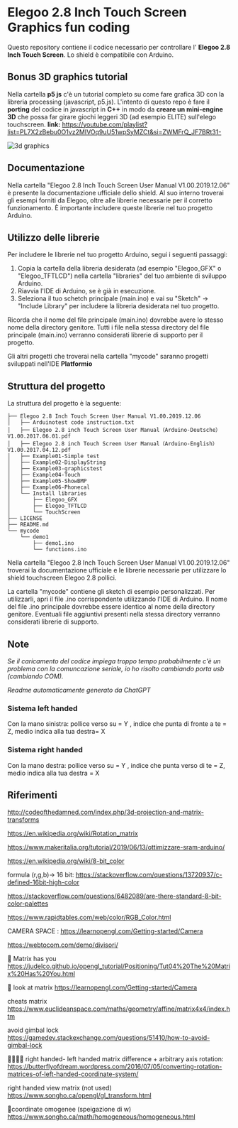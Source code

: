#  Elegoo 2.8 Inch Touch Screen Graphics fun coding

Questo repository contiene il codice necessario per controllare l' **Elegoo 2.8 Inch Touch Screen**. Lo shield è compatibile con Arduino. 
## Bonus 3D graphics tutorial
Nella cartella **p5 js** c'è un tutorial completo su come fare grafica 3D con la libreria processing (javascript, p5.js). L'intento di questo repo è fare il **porting** del codice in javascript in **C++** in modo da **creare un mini-engine 3D** che possa far girare giochi leggeri 3D (ad esempio ELITE) sull'elego touchscreen. **link:** https://youtube.com/playlist?list=PL7X2zBebu0O1vz2MIVOq9uU51wpSyMZCt&si=ZWMFrQ_JF7BRt31-

![3d graphics](https://github.com/AlessandroBonomo28/Elegoo-TouchScreen-2.8-GFX-fun/assets/75626033/665b2770-89f9-49a4-b174-e1463219b3cb)

## Documentazione

Nella cartella "Elegoo 2.8 Inch Touch Screen User Manual V1.00.2019.12.06" è presente la documentazione ufficiale dello shield. Al suo interno troverai gli esempi forniti da Elegoo, oltre alle librerie necessarie per il corretto funzionamento. È importante includere queste librerie nel tuo progetto Arduino.

## Utilizzo delle librerie

Per includere le librerie nel tuo progetto Arduino, segui i seguenti passaggi:

1. Copia la cartella della libreria desiderata (ad esempio "Elegoo_GFX" o "Elegoo_TFTLCD") nella cartella "libraries" del tuo ambiente di sviluppo Arduino.
2. Riavvia l'IDE di Arduino, se è già in esecuzione.
3. Seleziona il tuo schetch principale (main.ino) e vai su "Sketch" -> "Include Library" per includere la libreria desiderata nel tuo progetto.

Ricorda che il nome del file principale (main.ino) dovrebbe avere lo stesso nome della directory genitore. Tutti i file nella stessa directory del file principale (main.ino) verranno considerati librerie di supporto per il progetto.

Gli altri progetti che troverai nella cartella "mycode" saranno progetti sviluppati nell'IDE **Platformio**

## Struttura del progetto

La struttura del progetto è la seguente:

```
├── Elegoo 2.8 Inch Touch Screen User Manual V1.00.2019.12.06
│   ├── Arduinotest code instruction.txt
│   ├── Elegoo 2.8 inch Touch Screen User Manual（Arduino-Deutsche）V1.00.2017.06.01.pdf
│   ├── Elegoo 2.8 inch Touch Screen User Manual（Arduino-English）V1.00.2017.04.12.pdf
│   ├── Example01-Simple test
│   ├── Example02-DisplayString
│   ├── Example03-graphicstest
│   ├── Example04-Touch
│   ├── Example05-ShowBMP
│   ├── Example06-Phonecal
│   └── Install libraries
│       ├── Elegoo_GFX
│       ├── Elegoo_TFTLCD
│       └── TouchScreen
├── LICENSE
├── README.md
└── mycode
    └── demo1
        ├── demo1.ino
        └── functions.ino
```

Nella cartella "Elegoo 2.8 Inch Touch Screen User Manual V1.00.2019.12.06" troverai la documentazione ufficiale e le librerie necessarie per utilizzare lo shield touchscreen Elegoo 2.8 pollici.

La cartella "mycode" contiene gli sketch di esempio personalizzati. Per utilizzarli, apri il file .ino corrispondente utilizzando l'IDE di Arduino. Il nome del file .ino principale dovrebbe essere identico al nome della directory genitore. Eventuali file aggiuntivi presenti nella stessa directory verranno considerati librerie di supporto.

## Note
*Se il caricamento del codice impiega troppo tempo probabilmente c'è un problema con la comuncazione seriale, io ho risolto cambiando porta usb (cambiando COM).*

*Readme automaticamente generato da ChatGPT*


### Sistema left handed
Con la mano sinistra: pollice verso su = Y , indice che punta di fronte a te = Z, medio indica alla tua destra=  X
### Sistema right handed
Con la mano destra: pollice verso su = Y , indice che punta verso di te = Z, medio indica alla tua destra = X
## Riferimenti
http://codeofthedamned.com/index.php/3d-projection-and-matrix-transforms

https://en.wikipedia.org/wiki/Rotation_matrix

https://www.makeritalia.org/tutorial/2019/06/13/ottimizzare-sram-arduino/

https://en.wikipedia.org/wiki/8-bit_color

formula (r,g,b)-> 16 bit: https://stackoverflow.com/questions/13720937/c-defined-16bit-high-color

https://stackoverflow.com/questions/6482089/are-there-standard-8-bit-color-palettes

https://www.rapidtables.com/web/color/RGB_Color.html

CAMERA SPACE : https://learnopengl.com/Getting-started/Camera

https://webtocom.com/demo/divisori/

🔴 Matrix has you https://judelco.github.io/opengl_tutorial/Positioning/Tut04%20The%20Matrix%20Has%20You.html

🔴 look at matrix https://learnopengl.com/Getting-started/Camera

cheats matrix https://www.euclideanspace.com/maths/geometry/affine/matrix4x4/index.htm

avoid gimbal lock https://gamedev.stackexchange.com/questions/51410/how-to-avoid-gimbal-lock

🔴🔴🔴🔴 right handed- left handed matrix difference + arbitrary axis rotation: https://butterflyofdream.wordpress.com/2016/07/05/converting-rotation-matrices-of-left-handed-coordinate-system/

right handed view matrix (not used) https://www.songho.ca/opengl/gl_transform.html

🔴coordinate omogenee (speigazione di w) https://www.songho.ca/math/homogeneous/homogeneous.html
